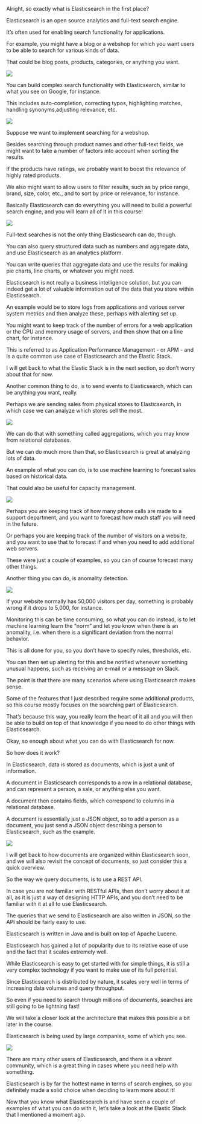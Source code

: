 Alright, so exactly what is Elasticsearch in the first place?

Elasticsearch is an open source analytics and full-text search engine.

It’s often used for enabling search functionality for applications.

For example, you might have a blog or a webshop for which you want users to be able to search for various kinds of data.

That could be blog posts, products, categories, or anything you want.

![](images/2022-08-31_22-26.png)

You can build complex search functionality with Elasticsearch, similar to what you see on Google, for instance.

This includes auto-completion, correcting typos, highlighting matches, handling synonyms,adjusting relevance, etc.

![](images/2022-08-31_22-27.png)

Suppose we want to implement searching for a webshop.

Besides searching through product names and other full-text fields, we might want to take a number of factors into account when sorting the results.

If the products have ratings, we probably want to boost the relevance of highly rated products.

We also might want to allow users to filter results, such as by price range, brand, size, color, etc., and to sort by price or relevance, for instance.

Basically Elasticsearch can do everything you will need to build a powerful search engine, and you will learn all of it in this course!

![](images/2022-08-31_22-28.png)

Full-text searches is not the only thing Elasticsearch can do, though.

You can also query structured data such as numbers and aggregate data, and use Elasticsearch as an analytics platform.

You can write queries that aggregate data and use the results for making pie charts, line charts, or whatever you might need.

Elasticsearch is not really a business intelligence solution, but you can indeed get a lot of valuable information out of the data that you store within Elasticsearch.

An example would be to store logs from applications and various server system metrics and then analyze these, perhaps with alerting set up.

You might want to keep track of the number of errors for a web application or the CPU and memory usage of servers, and then show that on a line chart, for instance.

This is referred to as Application Performance Management - or APM - and is a quite common use case of Elasticsearch and the Elastic Stack.

I will get back to what the Elastic Stack is in the next section, so don’t worry about that for now.

Another common thing to do, is to send events to Elasticsearch, which can be anything you want, really.

Perhaps we are sending sales from physical stores to Elasticsearch, in which case we can analyze which stores sell the most.

![](images/2022-08-31_22-30.png)

We can do that with something called aggregations, which you may know from relational databases.

But we can do much more than that, so Elasticsearch is great at analyzing lots of data.

An example of what you can do, is to use machine learning to forecast sales based on historical data.

That could also be useful for capacity management.

![](images/2022-08-31_22-32.png)

Perhaps you are keeping track of how many phone calls are made to a support department, and you want to forecast how much staff you will need in the future.

Or perhaps you are keeping track of the number of visitors on a website, and you want to use that to forecast if and when you need to add additional web servers.

These were just a couple of examples, so you can of course forecast many other things.

Another thing you can do, is anomality detection.

![](images/2022-08-31_22-33.png)

If your website normally has 50,000 visitors per day, something is probably wrong if it drops to 5,000, for instance.

Monitoring this can be time consuming, so what you can do instead, is to let machine learning learn the “norm” and let you know when there is an anomality, i.e. when there is a significant deviation from the normal behavior.

This is all done for you, so you don’t have to specify rules, thresholds, etc.

You can then set up alerting for this and be notified whenever something unusual happens, such as receiving an e-mail or a message on Slack.

The point is that there are many scenarios where using Elasticsearch makes sense.

Some of the features that I just described require some additional products, so this course mostly focuses on the searching part of Elasticsearch.

That’s because this way, you really learn the heart of it all and you will then be able to build on top of that knowledge if you need to do other things with Elasticsearch.

Okay, so enough about what you can do with Elasticsearch for now.

So how does it work?

In Elasticsearch, data is stored as documents, which is just a unit of information.

A document in Elasticsearch corresponds to a row in a relational database, and can represent a person, a sale, or anything else you want.

A document then contains fields, which correspond to columns in a relational database.

A document is essentially just a JSON object, so to add a person as a document, you just send a JSON object describing a person to Elasticsearch, such as the example.

![](images/2022-08-31_22-36.png)

I will get back to how documents are organized within Elasticsearch soon, and we will also revisit the concept of documents, so just consider this a quick overview.

So the way we query documents, is to use a REST API.

In case you are not familiar with RESTful APIs, then don’t worry about it at all, as it is just a way of designing HTTP APIs, and you don’t need to be familiar with it at all to use Elasticsearch.

The queries that we send to Elasticsearch are also written in JSON, so the API should be fairly easy to use.

Elasticsearch is written in Java and is built on top of Apache Lucene.

Elasticsearch has gained a lot of popularity due to its relative ease of use and the fact that it scales extremely well.

While Elasticsearch is easy to get started with for simple things, it is still a very complex technology if you want to make use of its full potential.

Since Elasticsearch is distributed by nature, it scales very well in terms of increasing data volumes and query throughput.

So even if you need to search through millions of documents, searches are still going to be lightning fast!

We will take a closer look at the architecture that makes this possible a bit later in the course.

Elasticsearch is being used by large companies, some of which you see.

![](images/2022-08-31_22-38.png)

There are many other users of Elasticsearch, and there is a vibrant community, which is a great thing in cases where you need help with something.

Elasticsearch is by far the hottest name in terms of search engines, so you definitely made a solid choice when deciding to learn more about it!

Now that you know what Elasticsearch is and have seen a couple of examples of what you can do with it, let’s take a look at the Elastic Stack that I mentioned a moment ago.

